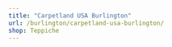 ```yaml
---
title: "Carpetland USA Burlington"
url: /burlington/carpetland-usa-burlington/
shop: Teppiche
---
```

